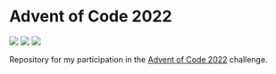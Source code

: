 # Advent of Code 2022

![](https://img.shields.io/badge/Day%20📅-24-blue)
![](https://img.shields.io/badge/Stars%20⭐-33-yellow)
![](https://img.shields.io/badge/Days%20Completed%20✅-16-darkgreen)

Repository for my participation in the [Advent of Code 2022](https://adventofcode.com/2022) challenge.
